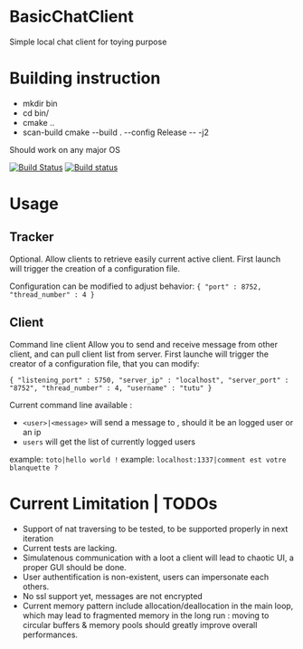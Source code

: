 # BasicChatClient
Simple local chat client for toying purpose

# Building instruction
  - mkdir bin
  - cd bin/
  - cmake ..
  - scan-build cmake --build . --config Release -- -j2

Should work on any major OS

[![Build Status](https://travis-ci.org/Surrog/BasicChatClient.svg?branch=master)](https://travis-ci.org/Surrog/BasicChatClient)
[![Build status](https://ci.appveyor.com/api/projects/status/1bn0uwo55pwcwiqw?svg=true)](https://ci.appveyor.com/project/Surrog/basicchatclient)

# Usage

## Tracker
Optional.
Allow clients to retrieve easily current active client.
First launch will trigger the creation of a configuration file.

Configuration can be modified to adjust behavior:
`
{
	"port" : 8752,
	"thread_number" : 4
}
`

## Client
Command line client
Allow you to send and receive message from other client, and can pull client list from server.
First launche will trigger the creator of a configuration file, that you can modify:

`
{
	"listening_port" : 5750,
	"server_ip" : "localhost",
	"server_port" : "8752",
	"thread_number" : 4,
	"username" : "tutu"
}
`

Current command line available :
-	`<user>|<message>` will send a message to <user>, should it be an logged user or an ip 
-	`users` will get the list of currently logged users

example: `toto|hello world !`
example: `localhost:1337|comment est votre blanquette ?`

# Current Limitation | TODOs
-	Support of nat traversing to be tested, to be supported properly in next iteration
-	Current tests are lacking.
-	Simulatenous communication with a loot a client will lead to chaotic UI, a proper GUI should be done.
-	User authentification is non-existent, users can impersonate each others.
-	No ssl support yet, messages are not encrypted
-	Current memory pattern include allocation/deallocation in the main loop, which may lead to fragmented memory in the long run : moving to circular buffers & memory pools should greatly improve overall performances.


